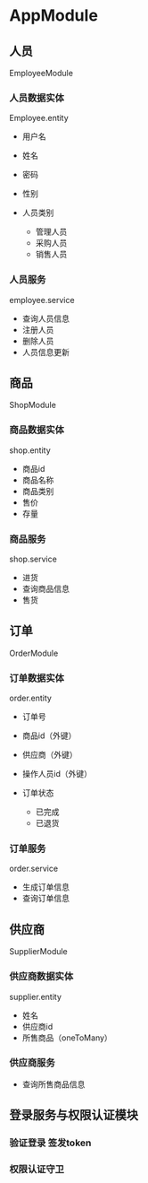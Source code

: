 # AppModule

## 人员
EmployeeModule

### 人员数据实体
Employee.entity

- 用户名
- 姓名
- 密码
- 性别
- 人员类别

	- 管理人员
	- 采购人员
	- 销售人员

### 人员服务
employee.service

- 查询人员信息
- 注册人员
- 删除人员
- 人员信息更新

## 商品
ShopModule


### 商品数据实体
shop.entity

- 商品id
- 商品名称
- 商品类别
- 售价
- 存量

### 商品服务
shop.service

- 进货
- 查询商品信息
- 售货

## 订单
OrderModule

### 订单数据实体
order.entity

- 订单号
- 商品id（外键）
- 供应商（外键）
- 操作人员id（外键）
- 订单状态

	- 已完成
	- 已退货

### 订单服务
order.service

- 生成订单信息
- 查询订单信息

## 供应商
SupplierModule

### 供应商数据实体
supplier.entity

- 姓名
- 供应商id
- 所售商品（oneToMany）

### 供应商服务

- 查询所售商品信息

## 登录服务与权限认证模块

### 验证登录 签发token

### 权限认证守卫

